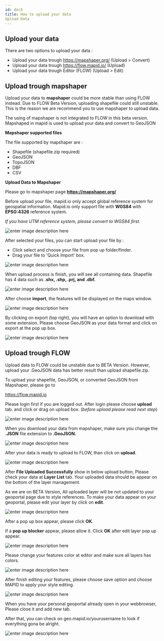 ```yaml
---
id: doc5
title: How to upload your data
Upload Data
---
```


## Upload your data

There are two options to upload your data :

- Upload your data trough https://mapshaper.org/ (Upload > Convert)
- Upload your data trough https://flow.mapid.io/ (Upload)
- Upload your data trough Editor (FLOW) (Upload > Edit)


## Upload trough mapshaper

Upload your data to **mapshaper** could be more stable than using FLOW instead.
Due to FLOW Beta Version, uploading shapefile could still unstable.
This is the reason we are recommend you to use mapshaper to upload data.

The using of mapshaper is not integrated to FLOW in this beta version.
Mapshaped in mapid is used to upload your data and convert to GeoJSON

**Mapshaper supported files**

The file supported by mapshaper are :

  - Shapefile (shapefile.zip required)
  - GeoJSON
  - TopoJSON
  - DBF
  - CSV

**Upload Data to Mapshaper**

Please go to mapshaper page **https://mapshaper.org/**

Before upload your file, mapid.io only accept global reference system for geospatial information.
Mapid.io only support file with **WGS84** with **EPSG:4326** reference system.

*If you have UTM reference system, please convert to WGS84 first.*

![enter image description here](https://s3.amazonaws.com/docs.mapid.io/images/Screen+Shot+2018-09-09+at+19.01.04.png)

After selected your files, you can start upload your file by :

- Click select and choose your file from pop up folder/finder.
- Drag your file to 'Quick Import' box.

![enter image description here](https://s3.amazonaws.com/docs.mapid.io/images/Screen+Shot+2018-09-09+at+19.30.07.png)

When upload process is finish, you will see all containing data.
Shapefile has 4 data such as **.shx, .shp, .prj, and .dbf.**

![enter image description here](https://s3.amazonaws.com/docs.mapid.io/images/Screen+Shot+2018-09-09+at+19.30.13.png)

After choose **import**, the features will be displayed on the maps window.

![enter image description here](https://s3.amazonaws.com/docs.mapid.io/images/Screen+Shot+2018-09-09+at+19.30.19.png)

By clicking on export (top right), you will have an option to download with some extension.
Please choose GeoJSON as your data format and click on export at the pop up box.

![enter image description here](https://s3.amazonaws.com/docs.mapid.io/images/Screen+Shot+2018-09-09+at+19.32.56.png)

## Upload trough FLOW

Upload data to FLOW could be unstable due to BETA Version.
However, upload your .GeoJSON data has better result than upload shapefile.zip.

To upload your shapefile, GeoJSON, or converted GeoJSON from Mapshaper, please go to

https://flow.mapid.io

Please login first if you are logged out.
After login please choose **upload** tab.
and click or drag on upload box. (*before upload please read next step*)

![enter image description here](https://s3.amazonaws.com/docs.mapid.io/images/Screen+Shot+2018-09-09+at+19.35.57.png)

When you download your data from mapshaper, make sure you change the **.JSON** file extension to **.GeoJSON.**

![enter image description here](https://s3.amazonaws.com/docs.mapid.io/images/Screen+Shot+2018-09-09+at+19.38.57.png)

After your data is ready to upload to FLOW, than click on **upload**.

![enter image description here](https://s3.amazonaws.com/docs.mapid.io/images/Screen+Shot+2018-09-09+at+19.40.48.png)

After **File Uploaded Successfully** show in below upload button, Please check your data at **Layer List** tab.
Your uploaded data should be appear on the bottom of the layer management.

As we are on BETA Version, All uploaded layer will be not updated to your geoportal page due to style references.
To make your data appear on your geoportal, please edit your layer by click on **edit**.

![enter image description here](https://s3.amazonaws.com/docs.mapid.io/images/Screen+Shot+2018-09-09+at+19.40.56.png)

After a pop up box appear, please click **OK**.

If a **pop up blocker** appear, please allow it. Click **OK** after edit layer pop up appear.

![enter image description here](https://s3.amazonaws.com/docs.mapid.io/images/Screen+Shot+2018-09-09+at+19.47.39.png)

Please change your features color at editor and make sure all layers has colors.

![enter image description here](https://s3.amazonaws.com/docs.mapid.io/images/Screen+Shot+2018-09-09+at+19.47.55.png)

After finish editing your features, please choose save option and choose MAPID to apply your style editing.

![enter image description here](https://s3.amazonaws.com/docs.mapid.io/images/Screen+Shot+2018-09-09+at+19.48.03.png)

When you have your personal geoportal already open in your webbrowser, Please close it and add new tab.

After that, you can check on geo.mapid.io/yourusername to look if everything gona be alright.

![enter image description here](https://s3.amazonaws.com/docs.mapid.io/images/Screen+Shot+2018-09-09+at+19.50.39.png)
